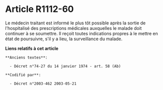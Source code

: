 # Article R1112-60

Le médecin traitant est informé le plus tôt possible après la sortie de l'hospitalisé des prescriptions médicales auxquelles
le malade doit continuer à se soumettre. Il reçoit toutes indications propres à le mettre en état de poursuivre, s'il y a
lieu, la surveillance du malade.

**Liens relatifs à cet article**

	**Anciens textes**:

	  - Décret n°74-27 du 14 janvier 1974 - art. 58 (Ab)

	**Codifié par**:

	  - Décret n°2003-462 2003-05-21
